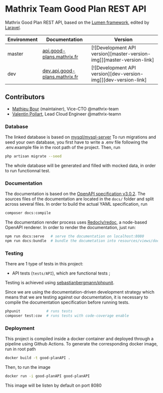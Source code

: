 # Mathrix Team Good Plan REST API

Mathrix Good Plan REST API, based on the [Lumen framework](https://lumen.laravel.com/), edited by [Laravel](https://laravel.com/).

| Environment | Documentation | Version |
|-------------|-----|---------|
| master | [api.good-plans.mathrix.fr](https://api.good-plans.mathrix.fr) | [![Development API version][master-version-img]][master-version-link] |
| dev | [dev.api.good-plans.mathrix.fr](https://dev.api.good-plans.mathrix.fr) | [![Development API version][dev-version-img]][dev-version-link] |

## Contributors

- [Mathieu Bour](https://github.com/mathieu-bour) (maintainer), Vice-CTO @mathrix-team
- [Valentin Pollart](https://github.com/valentinpollart), Lead Cloud Engineer @mathrix-teamn

### Database

The linked database is based on [mysql/mysql-server][mysql-repo]
To run migrations and seed your own database, you first have to write a .env file following the .env.example file in the root path of the project.
Then, run 

```bash
php artisan migrate --seed 
```

The whole database will be generated and filled with mocked data, in order to run functionnal test.

[mysql-repo]: https://github.com/mysql/mysql-server

### Documentation

The documentation is based on the [OpenAPI specification v3.0.2][openapi-spec]. The sources files of the documentation
are located in the `docs/` folder and split across several files. In order to build the actual YAML specification, run

```bash
composer docs:compile
```

The documentation render process uses [Redocly/redoc][redoc-repo], a node-based OpenAPI renderer. In order to render the
documentation, just run:

```bash
npm run docs:serve   # serve the documentation on localhost:8080
npm run docs:bundle  # bundle the documetation into resources/views/docs/index.html
```

[openapi-spec]: https://github.com/OAI/OpenAPI-Specification/blob/master/versions/3.0.2.md
[redoc-repo]: https://github.com/Redocly/redoc


### Testing

There are 1 type of tests in this project:

- API tests (`tests/API`), which are functional tests ;

Testing is achieved using [sebastianbergmann/phpunit][phpunit-repo].

Since we are using the documentation-driven development strategy which means that we are testing against our
documentation, it is necessary to compile the documentation specification before running tests.

```bash
phpunit            # runs tests
composer test:cov  # runs tests with code-coverage enable
```

[phpunit-repo]: https://github.com/sebastianbergmann/phpunit

### Deployment

This project is compiled inside a docker container and deployed through a pipeline using Github Actions.
To generate the corresponding docker image, run in root path

```bash
docker build -t good-planAPI .
```

Then, to run the image 

```bash
docker run -i good-planAPI good-planAPI
```

This image will be listen by default on port 8080

